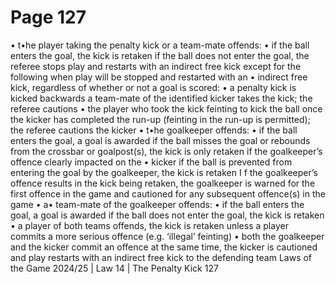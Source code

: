 # Page 127

• t•he player taking the penalty kick or a team-mate offends:
•
if the ball enters the goal, the kick is retaken
if the ball does not enter the goal, the referee stops play and restarts with
an indirect free kick
except for the following when play will be stopped and restarted with an
• indirect free kick, regardless of whether or not a goal is scored:
•
a penalty kick is kicked backwards
a team-mate of the identified kicker takes the kick; the referee cautions
•
the player who took the kick
feinting to kick the ball once the kicker has completed the run-up (feinting
in the run-up is permitted); the referee cautions the kicker
• t•he goalkeeper offends:
•
if the ball enters the goal, a goal is awarded
if the ball misses the goal or rebounds from the crossbar or goalpost(s),
the kick is only retaken if the goalkeeper’s offence clearly impacted on the
•
kicker
if the ball is prevented from entering the goal by the goalkeeper, the kick is
retaken
I f the goalkeeper’s offence results in the kick being retaken, the goalkeeper
is warned for the first offence in the game and cautioned for any subsequent
offence(s) in the game
• a• team-mate of the goalkeeper offends:
•
if the ball enters the goal, a goal is awarded
if the ball does not enter the goal, the kick is retaken
• a player of both teams offends, the kick is retaken unless a player commits
a more serious offence (e.g. ‘illegal’ feinting)
• both the goalkeeper and the kicker commit an offence at the same time, the
kicker is cautioned and play restarts with an indirect free kick to the
defending team
Laws of the Game 2024/25 | Law 14 | The Penalty Kick 127
